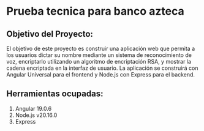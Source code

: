 # Prueba tecnica para banco azteca
## Objetivo del Proyecto:

El objetivo de este proyecto es construir una aplicación web que permita a los usuarios dictar su nombre mediante un sistema de reconocimiento de voz, encriptarlo utilizando un algoritmo de encriptación RSA, y mostrar la cadena encriptada en la interfaz de usuario. La aplicación se construirá con Angular Universal para el frontend y Node.js con Express para el backend.
## Herramientas ocupadas:
1. Angular 19.0.6
2. Node.js v20.16.0 
3. Express
